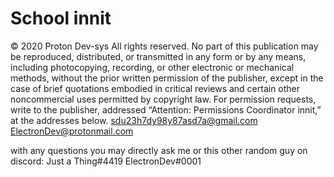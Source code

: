 # School innit

© 2020 Proton Dev-sys
All rights reserved. No part of this publication may be reproduced, distributed,
or transmitted in any form or by any means, including photocopying, recording,
or other electronic or mechanical methods, without the prior written permission
of the publisher, except in the case of brief quotations embodied in critical
reviews and certain other noncommercial uses permitted by copyright law.
For permission requests, write to the publisher, addressed
“Attention: Permissions Coordinator innit,” at the addresses below.
sdu23h7dy98y87asd7a@gmail.com
ElectronDev@protonmail.com


with any questions you may directly ask me or this other random guy on discord:
  Just a Thing#4419
  ElectronDev#0001
